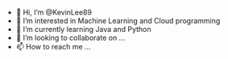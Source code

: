 - 👋 Hi, I’m @KevinLee89
- 👀 I’m interested in Machine Learning and Cloud programming
- 🌱 I’m currently learning Java and Python
- 💞️ I’m looking to collaborate on ...
- 📫 How to reach me ...

<!---
KevinLee89/KevinLee89 is a ✨ special ✨ repository because its `README.md` (this file) appears on your GitHub profile.
You can click the Preview link to take a look at your changes.
--->
